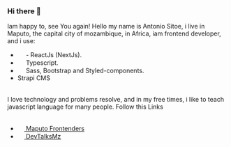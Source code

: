 ### Hi there 👋

Iam happy to, see You again!
Hello my name is Antonio Sitoe, i live in Maputo, the capital city of mozambique, in Africa, iam frontend developer, and i use:

- <img src="https://user-images.githubusercontent.com/72309855/166139684-2aa71f49-e9ef-4fce-8db3-a3331dd355a0.png" width="15px"> - ReactJs (NextJs).
- <img src="https://user-images.githubusercontent.com/72309855/166139904-13e25048-61e8-4259-b623-3b7fdc1c9052.png" width="15px"> Typescript.
- <img src="https://user-images.githubusercontent.com/72309855/166139827-da4c230c-d1e3-4ea3-8fb6-08c8dd5fb478.png" width="15px"> Sass, Bootstrap and Styled-components.
- Strapi CMS

<p style="margin-top: 2rem;">
  I love technology and problems resolve, and in my free times, i like to teach javascript language for many people.
  Follow this Links
</p>

<ul style="margin-top: 2rem;">
  <li>
   <a href="https://www.youtube.com/channel/UCTy7lznUiiBzmS4LqDKysSA">
   <img src="https://user-images.githubusercontent.com/72309855/166139827-da4c230c-d1e3-4ea3-8fb6-08c8dd5fb478.png" width="15px"> Maputo Frontenders</a></li>
  <li><a href="https://www.youtube.com/channel/UCSPLWDkv3OPVCXJo_nDq3LQ">
    <img src="https://user-images.githubusercontent.com/72309855/166139827-da4c230c-d1e3-4ea3-8fb6-08c8dd5fb478.png" width="15px"> DevTalksMz</a></li>
</ul>

